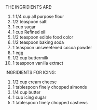 THE INGRIDIENTS ARE:
1. 1 1/4 cup all purpose flour
2. 1/2 teaspoon salt
3. 1 cup sugar
4. 1 cup Refined oil
5. 1/2 teaspoon edible food color
6. 1/2 teaspoon baking soda
7. 1 teaspoon unsweetened cocoa powder
8. 1 egg
9. 1/2 cup buttermilk
10. 1 teaspoon vanilla extract

INGRIDIENTS FOR ICING:
1. 1/2 cup cream cheese
2. 1 tablespoon finely chopped almonds
3. 1/4 cup butter
4. 1 cup icing sugar
5. 1 tablespoon finely chopped cashews